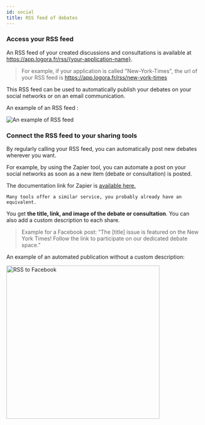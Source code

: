 ```yaml
---
id: social
title: RSS feed of debates
---
```


### Access your RSS feed

An RSS feed of your created discussions and consultations is available at https://app.logora.fr/rss/{your-application-name}. 

> For example, if your application is called "New-York-Times", the url of your RSS feed is https://app.logora.fr/rss/new-york-times

This RSS feed can be used to automatically publish your debates on your social networks or on an email communication. 

An example of an RSS feed :

![An example of RSS feed](/img/rss.png)


### Connect the RSS feed to your sharing tools

By regularly calling your RSS feed, you can automatically post new debates wherever you want. 

For example, by using the Zapier tool, you can automate a post on your social networks as soon as a new item (debate or consultation) is posted. 

The documentation link for Zapier is [available here.](https://zapier.com/apps/facebook-pages/integrations/rss/39/post-new-rss-items-to-a-facebook-page)

`Many tools offer a similar service, you probably already have an equivalent.`

You get **the title, link, and image of the debate or consultation**. 
You can also add a custom description to each share. 

> Example for a Facebook post: "The [title] issue is featured on the New York Times! Follow the link to participate on our dedicated debate space."

An example of an automated publication without a custom description: 

<img src="/img/publicationfb.png" alt="RSS to Facebook" width="400"/>
